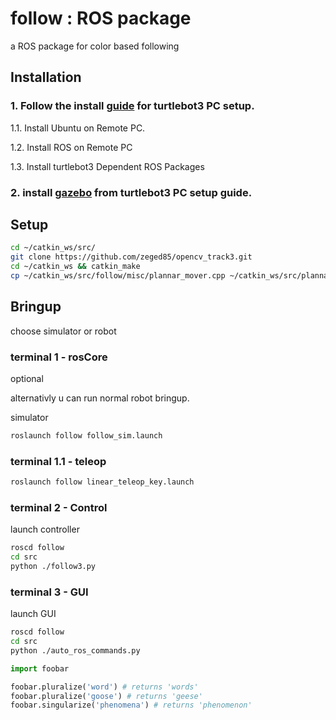 # follow : ROS package
a ROS package for color based following

## Installation


### 1. Follow the install [guide](http://emanual.robotis.com/docs/en/platform/turtlebot3/pc_setup/) for turtlebot3 PC setup.

1.1. Install Ubuntu on Remote PC.

1.2. Install ROS on Remote PC

1.3. Install turtlebot3 Dependent ROS Packages



### 2. install [gazebo](http://emanual.robotis.com/docs/en/platform/turtlebot3/simulation/#turtlebot3-simulation-using-gazebo) from turtlebot3 PC setup guide.



## Setup


```bash
cd ~/catkin_ws/src/
git clone https://github.com/zeged85/opencv_track3.git
cd ~/catkin_ws && catkin_make
cp ~/catkin_ws/src/follow/misc/plannar_mover.cpp ~/catkin_ws/src/plannar_mover/src/

```


## Bringup
choose simulator or robot

### terminal 1 - rosCore
optional

alternativly u can run normal robot bringup.

simulator
```bash
roslaunch follow follow_sim.launch 
```

### terminal 1.1 - teleop

```bash
roslaunch follow linear_teleop_key.launch  
```





### terminal 2 - Control

launch controller
```bash
roscd follow
cd src
python ./follow3.py
```

### terminal 3 - GUI

launch GUI

```bash
roscd follow
cd src
python ./auto_ros_commands.py 
```







```python
import foobar

foobar.pluralize('word') # returns 'words'
foobar.pluralize('goose') # returns 'geese'
foobar.singularize('phenomena') # returns 'phenomenon'
```


